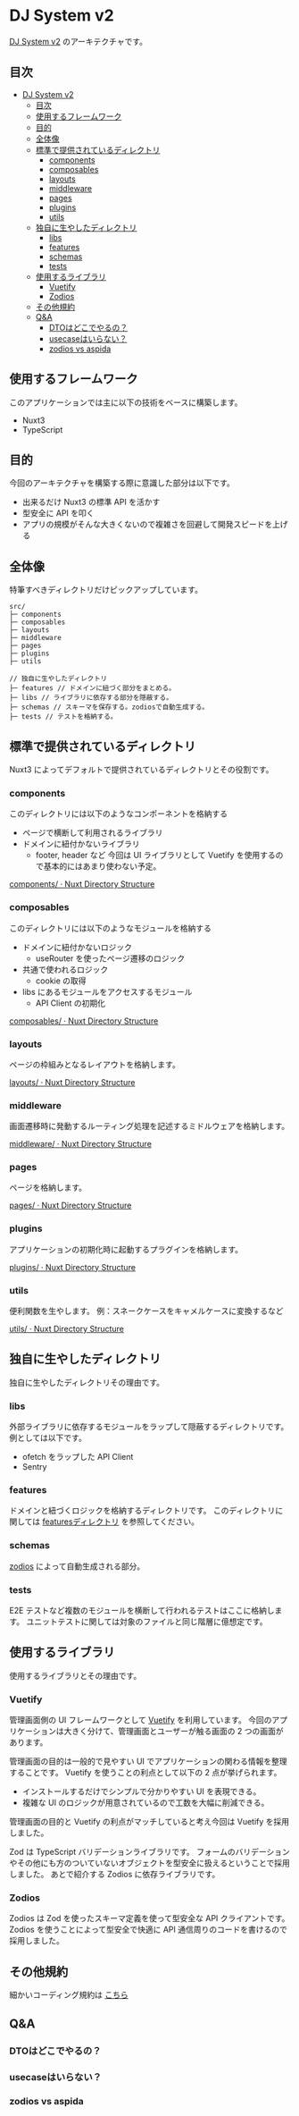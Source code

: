 # DJ System v2

[DJ System v2](https://github.com/lit-kansai/dj-system-admin) のアーキテクチャです。

## 目次
- [DJ System v2](#dj-system-v2)
	- [目次](#目次)
	- [使用するフレームワーク](#使用するフレームワーク)
	- [目的](#目的)
	- [全体像](#全体像)
	- [標準で提供されているディレクトリ](#標準で提供されているディレクトリ)
		- [components](#components)
		- [composables](#composables)
		- [layouts](#layouts)
		- [middleware](#middleware)
		- [pages](#pages)
		- [plugins](#plugins)
		- [utils](#utils)
	- [独自に生やしたディレクトリ](#独自に生やしたディレクトリ)
		- [libs](#libs)
		- [features](#features)
		- [schemas](#schemas)
		- [tests](#tests)
	- [使用するライブラリ](#使用するライブラリ)
		- [Vuetify](#vuetify)
		- [Zodios](#zodios)
	- [その他規約](#その他規約)
	- [Q\&A](#qa)
		- [DTOはどこでやるの？](#dtoはどこでやるの)
		- [usecaseはいらない？](#usecaseはいらない)
		- [zodios vs aspida](#zodios-vs-aspida)


## 使用するフレームワーク

このアプリケーションでは主に以下の技術をベースに構築します。
- Nuxt3
- TypeScript

## 目的

今回のアーキテクチャを構築する際に意識した部分は以下です。
- 出来るだけ Nuxt3 の標準 API を活かす
- 型安全に API を叩く
- アプリの規模がそんな大きくないので複雑さを回避して開発スピードを上げる

## 全体像

特筆すべきディレクトリだけピックアップしています。
```
src/
├─ components
├─ composables
├─ layouts
├─ middleware
├─ pages
├─ plugins
├─ utils

// 独自に生やしたディレクトリ
├─ features // ドメインに紐づく部分をまとめる。
├─ libs // ライブラリに依存する部分を隠蔽する。
├─ schemas // スキーマを保存する。zodiosで自動生成する。
├─ tests // テストを格納する。
```

## 標準で提供されているディレクトリ

Nuxt3 によってデフォルトで提供されているディレクトリとその役割です。

### components

このディレクトリには以下のようなコンポーネントを格納する
- ページで横断して利用されるライブラリ
- ドメインに紐付かないライブラリ
	- footer, header など
今回は UI ライブラリとして Vuetify を使用するので基本的にはあまり使わない予定。

[components/ · Nuxt Directory Structure](https://nuxt.com/docs/guide/directory-structure/components)

### composables

このディレクトリには以下のようなモジュールを格納する
- ドメインに紐付かないロジック
	- useRouter を使ったページ遷移のロジック
- 共通で使われるロジック
	- cookie の取得
- libs にあるモジュールをアクセスするモジュール
	- API Client の初期化

[composables/ · Nuxt Directory Structure](https://nuxt.com/docs/guide/directory-structure/composables)

### layouts

ページの枠組みとなるレイアウトを格納します。

[layouts/ · Nuxt Directory Structure](https://nuxt.com/docs/guide/directory-structure/layouts)

### middleware

画面遷移時に発動するルーティング処理を記述するミドルウェアを格納します。

[middleware/ · Nuxt Directory Structure](https://nuxt.com/docs/guide/directory-structure/middleware)

### pages

ページを格納します。

[pages/ · Nuxt Directory Structure](https://nuxt.com/docs/guide/directory-structure/pages)

### plugins

アプリケーションの初期化時に起動するプラグインを格納します。

[plugins/ · Nuxt Directory Structure](https://nuxt.com/docs/guide/directory-structure/plugins)

### utils

便利関数を生やします。
例：スネークケースをキャメルケースに変換するなど

[utils/ · Nuxt Directory Structure](https://nuxt.com/docs/guide/directory-structure/utils)

## 独自に生やしたディレクトリ

独自に生やしたディレクトリその理由です。

### libs

外部ライブラリに依存するモジュールをラップして隠蔽するディレクトリです。
例としては以下です。
- ofetch をラップした API Client
- Sentry

### features

ドメインと紐づくロジックを格納するディレクトリです。
このディレクトリに関しては [featuresディレクトリ](./features.md) を参照してください。

### schemas

[zodios](https://github.com/astahmer/openapi-zod-client) によって自動生成される部分。

### tests

E2E テストなど複数のモジュールを横断して行われるテストはここに格納します。
ユニットテストに関しては対象のファイルと同じ階層に億想定です。


## 使用するライブラリ

使用するライブラリとその理由です。

### Vuetify

管理画面側の UI フレームワークとして [Vuetify](https://vuetifyjs.com/en/) を利用しています。
今回のアプリケーションは大きく分けて、管理画面とユーザーが触る画面の 2 つの画面があります。

管理画面の目的は一般的で見やすい UI でアプリケーションの関わる情報を整理することです。
Vuetify を使うことの利点として以下の 2 点が挙げられます。

- インストールするだけでシンプルで分かりやすい UI を表現できる。
- 複雑な UI のロジックが用意されているので工数を大幅に削減できる。

管理画面の目的と Vuetify の利点がマッチしていると考え今回は Vuetify を採用しました。


Zod は TypeScript バリデーションライブラリです。
フォームのバリデーションやその他にも方のついていないオブジェクトを型安全に扱えるということで採用しました。
あとで紹介する Zodios に依存ライブラリです。

### Zodios

Zodios は Zod を使ったスキーマ定義を使って型安全な API クライアントです。
Zodios を使うことによって型安全で快適に API 通信周りのコードを書けるので採用しました。

## その他規約

細かいコーディング規約は [こちら](./coding-rules.md)

## Q&A

### DTOはどこでやるの？

### usecaseはいらない？

### zodios vs aspida
